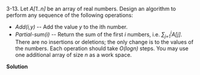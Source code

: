 3-13. Let *A[1..n]* be an array of real numbers. Design an algorithm to perform any sequence of the following operations:

 * *Add(i,y)* -- Add the value *y* to the ith number.
 * *Partial-sum(i)* -- Return the sum of the first *i* numbers, i.e. *∑<sub>j=1</sub><sup>i</sup>A[j]*. There are no insertions or deletions; the only change is to the values of the numbers. Each operation should take *O(logn)* steps. You may use one additional array of size *n* as a work space.

**Solution** 

